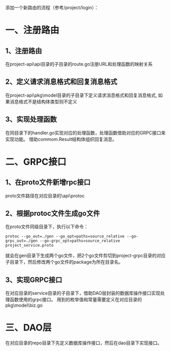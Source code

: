 添加一个新路由的流程（参考/project/login）：
# 一、注册路由
## 1、注册路由
在project-api\api目录的子目录的route.go注册URL和处理函数的映射关系

## 2、定义请求消息格式和回复消息格式
在project-api\pkg\model目录的子目录下定义请求消息格式和回复消息格式, 如果消息格式不是结构体类型则不定义

## 3、实现处理函数
在同目录下的handler.go实现对应的处理函数，处理函数借助对应的GRPC接口来实现功能。
借助commom.Result结构体组织回复消息。

# 二、GRPC接口
## 1、在proto文件新增rpc接口
proto文件路径在对应目录的\api\protoc

## 2、根据protoc文件生成go文件
在proto文件同级目录下，执行以下命令：
```
protoc --go_out=./gen --go_opt=paths=source_relative --go-grpc_out=./gen --go-grpc_opt=paths=source_relative  project_service.proto
```
就会在gen目录下生成两个go文件，把2个go文件剪切到project-grpc目录的对应子目录下，然后修改两个go文件的package为所在目录名。

## 3、实现GRPC接口
在对应目录的service目录的子目录下，借助DAO层封装的数据库操作接口实现处理函数使用的grpc接口。
用到的枚举值和常量需要定义在对应目录的pkg\model\biz.go


# 三、DAO层
在对应目录的repo目录下先定义数据库操作接口，然后在dao目录下实现接口。
